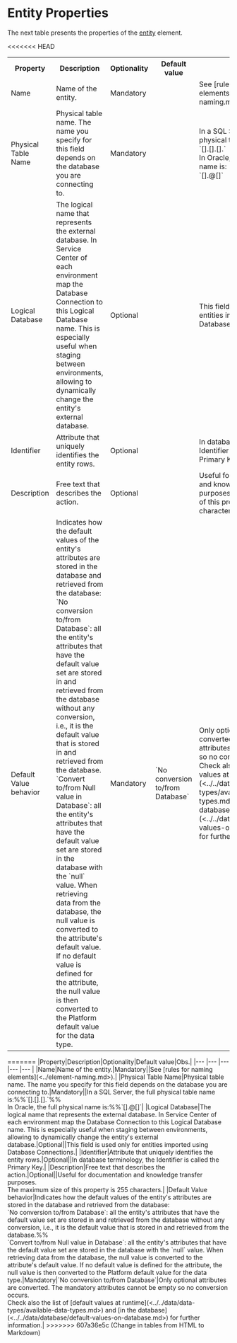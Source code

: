 # Entity Properties

The next table presents the properties of the [entity](<../../../extensibility-and-integration/integration-studio/managing-extensions/entity-define.md>) element.  

<<<<<<< HEAD
<table markdown="1">
<tr>
<th>
Property
</th>
<th>
Description
</th>
<th>
Optionality
</th>
<th>
Default value
</th>
<th>
Obs.
</th>
</tr>
<tr>
<td>
Name
</td>
<td>
Name of the entity.
</td>
<td>
Mandatory
</td>
<td>
</td>
<td>
See [rules for naming elements](<../element-naming.md>).
</td>
</tr>
<tr>
<td>
Physical Table Name
</td>
<td>
Physical table name. The name you specify for this field depends on the database you are connecting to.
</td>
<td>
Mandatory
</td>
<td>
</td>
<td>
In a SQL Server, the full physical table name is:<br/>
`[<server>].[<catalog>].[<owner>].<tab_name>`<br/>
In Oracle, the full physical name is:<br/>
`[<owner>].<tab_name>@[<server>]`
</td>
</tr>
<tr>
<td>
Logical Database
</td>
<td>
The logical name that represents the external database. In Service Center of each environment map the Database Connection to this Logical Database name. This is especially useful when staging between environments, allowing to dynamically change the entity's external database.
</td>
<td>
Optional
</td>
<td>
</td>
<td>
This field is used only for entities imported using Database Connections.
</td>
</tr>
<tr>
<td>
Identifier
</td>
<td>
Attribute that uniquely identifies the entity rows.
</td>
<td>
Optional
</td>
<td>
</td>
<td>
In database terminology, the Identifier is called the Primary Key.
</td>
</tr>
<tr>
<td>
Description
</td>
<td>
Free text that describes the action.
</td>
<td>
Optional
</td>
<td>
</td>
<td>
Useful for documentation and knowledge transfer purposes.
The maximum size of this property is 255 characters.
</td>
</tr>
<tr>
<td>
Default Value behavior
</td>
<td>
Indicates how the default values of the entity's attributes are stored in the database and retrieved from the database:
`No conversion to/from Database`: all the entity's attributes that have the default value set are stored in and retrieved from the database without any conversion, i.e., it is the default value that is stored in and retrieved from the database.<br/>
`Convert to/from Null value in Database`: all the entity's attributes that have the default value set are stored in the database with the `null` value. When retrieving data from the database, the null value is converted to the attribute's default value. If no default value is defined for the attribute,  the null value is then converted to the Platform default value for the data type.
</td>
<td>
Mandatory
</td>
<td>
`No conversion to/from Database`
</td>
<td>
Only optional attributes are converted. The mandatory attributes cannot be empty so no conversion occurs.
Check also the list of [default values at runtime](<../../data/data-types/available-data-types.md>) and [in the database](<../../data/database/default-values-on-database.md>) for further information.
</td>
</tr>
</table>
=======
|Property|Description|Optionality|Default value|Obs.|
|--- |--- |--- |--- |--- |
|Name|Name of the entity.|Mandatory||See [rules for naming elements](<../element-naming.md>).|
|Physical Table Name|Physical table name. The name you specify for this field depends on the database you are connecting to.|Mandatory||In a SQL Server, the full physical table name is:%%`[].[].[].`%% <br/>In Oracle, the full physical name is:%%`[].@[]`|
|Logical Database|The logical name that represents the external database. In Service Center of each environment map the Database Connection to this Logical Database name. This is especially useful when staging between environments, allowing to dynamically change the entity's external database.|Optional||This field is used only for entities imported using Database Connections.|
|Identifier|Attribute that uniquely identifies the entity rows.|Optional||In database terminology, the Identifier is called the Primary Key.|
|Description|Free text that describes the action.|Optional||Useful for documentation and knowledge transfer purposes.<br/>The maximum size of this property is 255 characters.|
|Default Value behavior|Indicates how the default values of the entity's attributes are stored in the database and retrieved from the database:<br/>`No conversion to/from Database`: all the entity's attributes that have the default value set are stored in and retrieved from the database without any conversion, i.e., it is the default value that is stored in and retrieved from the database.%%<br/> `Convert to/from Null value in Database`: all the entity's attributes that have the default value set are stored in the database with the `null` value. When retrieving data from the database, the null value is converted to the attribute's default value. If no default value is defined for the attribute,  the null value is then converted to the Platform default value for the data type.|Mandatory|`No conversion to/from Database`|Only optional attributes are converted. The mandatory attributes cannot be empty so no conversion occurs.<br/>Check also the list of [default values at runtime](<../../data/data-types/available-data-types.md>) and [in the database](<../../data/database/default-values-on-database.md>) for further information.|
>>>>>>> 607a36e5c (Change in tables from HTML to Markdown)
